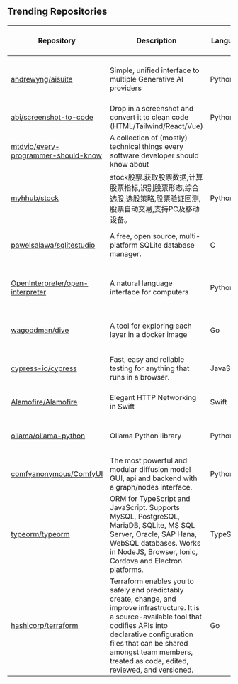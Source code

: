 ## Trending Repositories

| Repository | Description | Language | Stars | Forks | Built By | Current Period Stars |
|------------|-------------|----------|-------|-------|----------|---------------------|
| [andrewyng/aisuite](https://github.com/andrewyng/aisuite) | Simple, unified interface to multiple Generative AI providers | Python | 4163 | 360 | [ksolo](https://github.com/ksolo), [standsleeping](https://github.com/standsleeping), [rohitprasad15](https://github.com/rohitprasad15), [jeffxtang](https://github.com/jeffxtang), [andrewyng](https://github.com/andrewyng) | 869 |
| [abi/screenshot-to-code](https://github.com/abi/screenshot-to-code) | Drop in a screenshot and convert it to clean code (HTML/Tailwind/React/Vue) | Python | 63401 | 7767 | [abi](https://github.com/abi), [clean99](https://github.com/clean99), [kachbit](https://github.com/kachbit), [vagusX](https://github.com/vagusX) | 590 |
| [mtdvio/every-programmer-should-know](https://github.com/mtdvio/every-programmer-should-know) | A collection of (mostly) technical things every software developer should know about |  | 84405 | 7848 | [mr-mig](https://github.com/mr-mig), [YellowFoxH4XOR](https://github.com/YellowFoxH4XOR), [espozbob](https://github.com/espozbob), [wa008](https://github.com/wa008), [diendv96](https://github.com/diendv96) | 121 |
| [myhhub/stock](https://github.com/myhhub/stock) | stock股票.获取股票数据,计算股票指标,识别股票形态,综合选股,选股策略,股票验证回测,股票自动交易,支持PC及移动设备。 | Python | 2091 | 493 | [myhhub](https://github.com/myhhub), [lihaiwenserver](https://github.com/lihaiwenserver) | 31 |
| [pawelsalawa/sqlitestudio](https://github.com/pawelsalawa/sqlitestudio) | A free, open source, multi-platform SQLite database manager. | C | 5368 | 584 | [pawelsalawa](https://github.com/pawelsalawa), [tuffnatty](https://github.com/tuffnatty), [yfdyh000](https://github.com/yfdyh000), [ysalmon](https://github.com/ysalmon) | 31 |
| [OpenInterpreter/open-interpreter](https://github.com/OpenInterpreter/open-interpreter) | A natural language interface for computers | Python | 56900 | 4892 | [KillianLucas](https://github.com/KillianLucas), [Notnaton](https://github.com/Notnaton), [MikeBirdTech](https://github.com/MikeBirdTech), [CyanideByte](https://github.com/CyanideByte), [ericrallen](https://github.com/ericrallen) | 387 |
| [wagoodman/dive](https://github.com/wagoodman/dive) | A tool for exploring each layer in a docker image | Go | 47835 | 1797 | [wagoodman](https://github.com/wagoodman), [willmurphyscode](https://github.com/willmurphyscode), [abitrolly](https://github.com/abitrolly), [muesli](https://github.com/muesli), [akshaychhajed](https://github.com/akshaychhajed) | 404 |
| [cypress-io/cypress](https://github.com/cypress-io/cypress) | Fast, easy and reliable testing for anything that runs in a browser. | JavaScript | 47366 | 3197 | [brian-mann](https://github.com/brian-mann), [chrisbreiding](https://github.com/chrisbreiding), [jennifer-shehane](https://github.com/jennifer-shehane), [flotwig](https://github.com/flotwig), [bahmutov](https://github.com/bahmutov) | 147 |
| [Alamofire/Alamofire](https://github.com/Alamofire/Alamofire) | Elegant HTTP Networking in Swift | Swift | 41268 | 7555 | [cnoon](https://github.com/cnoon), [jshier](https://github.com/jshier), [mattt](https://github.com/mattt), [kylef](https://github.com/kylef), [kcharwood](https://github.com/kcharwood) | 58 |
| [ollama/ollama-python](https://github.com/ollama/ollama-python) | Ollama Python library | Python | 4966 | 412 | [mxyng](https://github.com/mxyng), [jmorganca](https://github.com/jmorganca), [ParthSareen](https://github.com/ParthSareen), [royjhan](https://github.com/royjhan) | 45 |
| [comfyanonymous/ComfyUI](https://github.com/comfyanonymous/ComfyUI) | The most powerful and modular diffusion model GUI, api and backend with a graph/nodes interface. | Python | 58333 | 6192 | [comfyanonymous](https://github.com/comfyanonymous), [pythongosssss](https://github.com/pythongosssss), [huchenlei](https://github.com/huchenlei), [ltdrdata](https://github.com/ltdrdata), [EllangoK](https://github.com/EllangoK) | 161 |
| [typeorm/typeorm](https://github.com/typeorm/typeorm) | ORM for TypeScript and JavaScript. Supports MySQL, PostgreSQL, MariaDB, SQLite, MS SQL Server, Oracle, SAP Hana, WebSQL databases. Works in NodeJS, Browser, Ionic, Cordova and Electron platforms. | TypeScript | 34373 | 6328 | [pleerock](https://github.com/pleerock), [AlexMesser](https://github.com/AlexMesser), [imnotjames](https://github.com/imnotjames), [daniel-lang](https://github.com/daniel-lang), [rustamwin](https://github.com/rustamwin) | 10 |
| [hashicorp/terraform](https://github.com/hashicorp/terraform) | Terraform enables you to safely and predictably create, change, and improve infrastructure. It is a source-available tool that codifies APIs into declarative configuration files that can be shared amongst team members, treated as code, edited, reviewed, and versioned. | Go | 42972 | 9569 | [mitchellh](https://github.com/mitchellh), [jbardin](https://github.com/jbardin), [apparentlymart](https://github.com/apparentlymart), [stack72](https://github.com/stack72), [catsby](https://github.com/catsby) | 14 |
